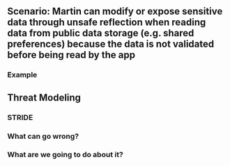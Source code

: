 ## Scenario: Martin can modify or expose sensitive data through unsafe reflection when reading data from public data storage (e.g. shared preferences) because the data is not validated before being read by the app

### Example

## Threat Modeling

### STRIDE

### What can go wrong?

### What are we going to do about it?